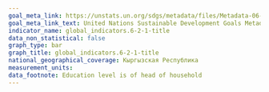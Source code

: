 ```yaml
---
goal_meta_link: https://unstats.un.org/sdgs/metadata/files/Metadata-06-02-01.pdf
goal_meta_link_text: United Nations Sustainable Development Goals Metadata (pdf 428kB)
indicator_name: global_indicators.6-2-1-title
data_non_statistical: false
graph_type: bar
graph_title: global_indicators.6-2-1-title
national_geographical_coverage: Кыргызская Республика
measurement_units: 
data_footnote: Education level is of head of household
---
```

